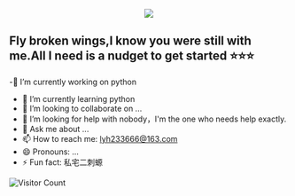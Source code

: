 <p align="center">
<img src="https://capsule-render.vercel.app/api?type=waving&color=timeGradient&height=300&&section=header&text={Hi!I'm olddove}&fontSize=90&fontAlign=50&fontAlignY=30&desc={a lazy NCU freshman}&descAlign=50&descSize=30&descAlignY=60&animation=twinkling" />
</p>

## Fly broken wings,I know you were still with me.All I need is a nudget to get started ⭐⭐⭐
  -🔭 I’m currently working on python
  - 🌱 I’m currently learning python
  - 👯 I’m looking to collaborate on ...
  - 🤔 I’m looking for help with nobody，I'm the one who needs help exactly.
  - 💬 Ask me about ...
  - 📫 How to reach me: lyh233666@163.com
  - 😄 Pronouns: ...
  - ⚡ Fun fact: 私宅二刺螈


<!--
**olddove-laoge/olddove-laoge** is a ✨ _special_ ✨ repository because its `README.md` (this file) appears on your GitHub profile.

Here are some ideas to get you started:

### Backend  
<div align="center">  
<a href="https://www.cplusplus.com/" target="_blank"><img style="margin: 10px" src="https://profilinator.rishav.dev/skills-assets/cplusplus-original.svg" alt="C++" height="50" /></a>  
<a href="https://www.linux.org/" target="_blank"><img style="margin: 10px" src="https://profilinator.rishav.dev/skills-assets/linux-original.svg" alt="Linux" height="50" /></a>  
<a href="https://www.python.org/" target="_blank"><img style="margin: 10px" src="https://profilinator.rishav.dev/skills-assets/python-original.svg" alt="Python" height="50" /></a>  
<a href="https://www.blender.org/" target="_blank"><img style="margin: 10px" src="https://profilinator.rishav.dev/skills-assets/blender_community_badge_white.svg" alt="Blender" height="50" /></a>  
</div>

</td><td valign="top" width="33%">



</td></tr></table>  

<br/>  


## Connect with me  
<div align="center">
<a href="https://github.com/olddove-laoge" target="_blank">
<img src=https://img.shields.io/badge/github-%2324292e.svg?&style=for-the-badge&logo=github&logoColor=white alt=github style="margin-bottom: 5px;" />
</a>
<a href="https://twitter.com/EthelInnes10218" target="_blank">
<img src=https://img.shields.io/badge/twitter-%2300acee.svg?&style=for-the-badge&logo=twitter&logoColor=white alt=twitter style="margin-bottom: 5px;" />
</a>  
</div>  
  

<br/>  


  
-->
![Visitor Count](https://profile-counter.glitch.me/olddove-laoge/count.svg)
